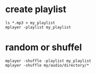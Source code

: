 # create playlist

    ls *.mp3 > my_playlist
    mplayer -playlist my_playlist

# random or shuffel

    mplayer -shuffle -playlist my_playlist
    mplayer -shuffle my/audio/directory/*
